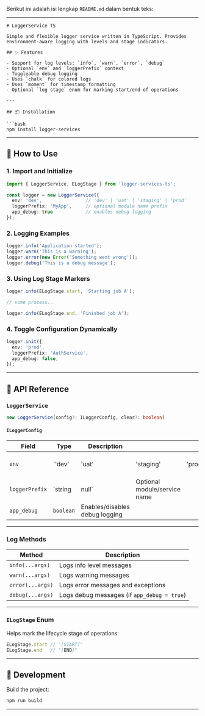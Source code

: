 Berikut ini adalah isi lengkap `README.md` dalam bentuk teks:

---

````
# LoggerService TS

Simple and flexible logger service written in TypeScript. Provides environment-aware logging with levels and stage indicators.

## ✨ Features

- Support for log levels: `info`, `warn`, `error`, `debug`
- Optional `env` and `loggerPrefix` context
- Toggleable debug logging
- Uses `chalk` for colored logs
- Uses `moment` for timestamp formatting
- Optional `log stage` enum for marking start/end of operations

---

## 📦 Installation

```bash
npm install logger-services
````

---

## 🚀 How to Use

### 1. Import and Initialize

```ts
import { LoggerService, ELogStage } from 'logger-services-ts';

const logger = new LoggerService({
  env: 'dev',                // 'dev' | 'uat' | 'staging' | 'prod'
  loggerPrefix: 'MyApp',     // optional module name prefix
  app_debug: true            // enables debug logging
});
```

### 2. Logging Examples

```ts
logger.info('Application started');
logger.warn('This is a warning');
logger.error(new Error('Something went wrong'));
logger.debug('This is a debug message');
```

### 3. Using Log Stage Markers

```ts
logger.info(ELogStage.start, 'Starting job A');

// some process...

logger.info(ELogStage.end, 'Finished job A');
```

### 4. Toggle Configuration Dynamically

```ts
logger.init({
  env: 'prod',
  loggerPrefix: 'AuthService',
  app_debug: false,
});
```

---

## 🧰 API Reference

### `LoggerService`

```ts
new LoggerService(config?: ILoggerConfig, clear?: boolean)
```

#### `ILoggerConfig`

| Field          | Type      | Description                    |                              |        |        |                            |
| -------------- | --------- | ------------------------------ | ---------------------------- | ------ | ------ | -------------------------- |
| `env`          | \`'dev'   | 'uat'                          | 'staging'                    | 'prod' | null\` | Optional environment label |
| `loggerPrefix` | \`string  | null\`                         | Optional module/service name |        |        |                            |
| `app_debug`    | `boolean` | Enables/disables debug logging |                              |        |        |                            |

---

### Log Methods

| Method           | Description                                 |
| ---------------- | ------------------------------------------- |
| `info(...args)`  | Logs info level messages                    |
| `warn(...args)`  | Logs warning messages                       |
| `error(...args)` | Logs error messages and exceptions          |
| `debug(...args)` | Logs debug messages (if `app_debug = true`) |

---

### `ELogStage` Enum

Helps mark the lifecycle stage of operations:

```ts
ELogStage.start // "[START]"
ELogStage.end   // "[END]"
```

---

## 🔧 Development

Build the project:

```bash
npm run build
```

---